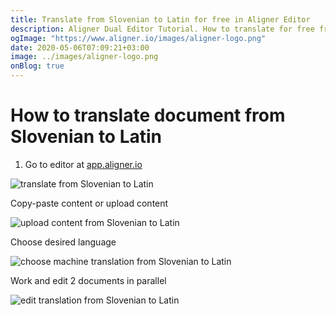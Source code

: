 ```yaml
---
title: Translate from Slovenian to Latin for free in Aligner Editor
description: Aligner Dual Editor Tutorial. How to translate for free from Slovenian to Latin. Aligner is multilingual document management platform. 
ogImage: "https://www.aligner.io/images/aligner-logo.png"
date: 2020-05-06T07:09:21+03:00
image: ../images/aligner-logo.png
onBlog: true
---
```


# How to translate document from Slovenian to Latin

1. Go to editor at [app.aligner.io](https://app.aligner.io "Aligner App web page")

![translate from Slovenian to Latin](../aligner-blank-editor.png "translate from Slovenian to Latin")

Copy-paste content or upload content

![upload content from Slovenian to Latin](../aligner-uploaded-document.png "upload content from Slovenian to Latin")

Choose desired language

![choose machine translation from Slovenian to Latin](../aligner-language-dropdown.png "choose machine translation from Slovenian to Latin")

Work and edit 2 documents in parallel

![edit translation from Slovenian to Latin](../aligner-double-sitded-editor.png "edit translation from Slovenian to Latin")

